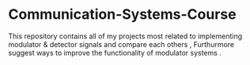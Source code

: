 # Communication-Systems-Course
This repository contains all of my projects most related to implementing modulator &amp; detector signals and compare each others , Furthurmore suggest ways to improve the functionality of modulator systems .

